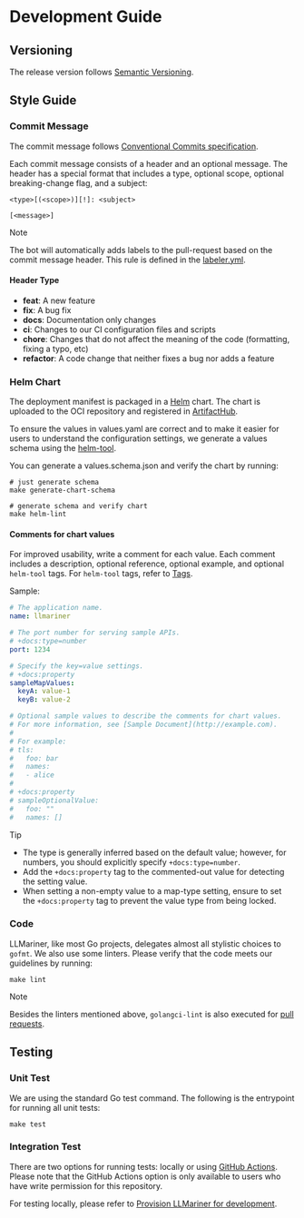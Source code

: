 # Development Guide

## Versioning

The release version follows [Semantic Versioning](https://semver.org/).

## Style Guide

### Commit Message

The commit message follows [Conventional Commits specification](https://conventionalcommits.org/).

Each commit message consists of a header and an optional message. The header has a special format that includes a type, optional scope, optional breaking-change flag, and a subject:

```
<type>[(<scope>)][!]: <subject>

[<message>]
```

> [!NOTE]
> The bot will automatically adds labels to the pull-request based on the commit message header. This rule is defined in the [labeler.yml](.github/labeler.yml).

#### Header Type

* **feat**: A new feature
* **fix**: A bug fix
* **docs**: Documentation only changes
* **ci**: Changes to our CI configuration files and scripts
* **chore**: Changes that do not affect the meaning of the code (formatting, fixing a typo, etc)
* **refactor**: A code change that neither fixes a bug nor adds a feature

### Helm Chart

The deployment manifest is packaged in a [Helm](https://helm.sh/) chart. The chart is uploaded to the OCI repository and registered in [ArtifactHub](https://artifacthub.io/packages/helm/llmariner/llmariner).

To ensure the values in values.yaml are correct and to make it easier for users to understand the configuration settings, we generate a values schema using the [helm-tool](https://github.com/cert-manager/helm-tool).

You can generate a values.schema.json and verify the chart by running:

```console
# just generate schema
make generate-chart-schema

# generate schema and verify chart
make helm-lint
```

#### Comments for chart values

For improved usability, write a comment for each value. Each comment includes a description, optional reference, optional example, and optional `helm-tool` tags. For `helm-tool` tags, refer to [Tags](https://github.com/cert-manager/helm-tool?tab=readme-ov-file#tags).

Sample:

```yaml
# The application name.
name: llmariner

# The port number for serving sample APIs.
# +docs:type=number
port: 1234

# Specify the key=value settings.
# +docs:property
sampleMapValues:
  keyA: value-1
  keyB: value-2

# Optional sample values to describe the comments for chart values.
# For more information, see [Sample Document](http://example.com).
#
# For example:
# tls:
#   foo: bar
#   names:
#   - alice
#
# +docs:property
# sampleOptionalValue:
#   foo: ""
#   names: []
```

> [!TIP]
> - The type is generally inferred based on the default value; however, for numbers, you should explicitly specify `+docs:type=number`.
> - Add the `+docs:property` tag to the commented-out value for detecting the setting value.
> - When setting a non-empty value to a map-type setting, ensure to set the `+docs:property` tag to prevent the value type from being locked.

### Code

LLMariner, like most Go projects, delegates almost all stylistic choices to `gofmt`.
We also use some linters. Please verify that the code meets our guidelines by running:

```console
make lint
```

> [!NOTE]
> Besides the linters mentioned above, `golangci-lint` is also executed for [pull requests](.github/workflows/ci-pre-merge.yml).

## Testing

### Unit Test

We are using the standard Go test command. The following is the entrypoint for running all unit tests:

```console
make test
```

### Integration Test

There are two options for running tests: locally or using [GitHub Actions](https://github.com/llmariner/llmariner/actions/workflows/manual-integration-test.yaml). Please note that the GitHub Actions option is only available to users who have write permission for this repository.

For testing locally, please refer to [Provision LLMariner for development](provision/dev/README.md).
